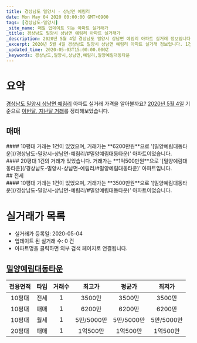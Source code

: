 ```yaml
---
title: 경상남도 밀양시 - 상남면 예림리
date: Mon May 04 2020 00:00:00 GMT+0900
tags: [경상남도-밀양시]
_site_name: 매일 업데이트 되는 아파트 실거래가
_title: 경상남도 밀양시 상남면 예림리 아파트 실거래가
_description: 2020년 5월 4일 경상남도 밀양시 상남면 예림리 아파트 실거래 정보입니다. 1건 아파트 정보가 있습니다.
_excerpt: 2020년 5월 4일 경상남도 밀양시 상남면 예림리 아파트 실거래 정보입니다. 1건 아파트 정보가 있습니다.
_updated_time: 2020-05-03T15:00:00.000Z
_keywords: 경상남도,밀양시,상남면,예림리,밀양예림대동타운
---
```





# 요약
<ins>경상남도 밀양시 상남면 예림리</ins> 아파트 실거래 가격을 알아볼까요? <ins>2020년 5월 4일</ins> 기준으로 <ins>이번달, 지난달 거래</ins>를 정리해보았습니다.

## 매매
<div class="container">
<div class="six columns" markdown="1">
#### 10평대
거래는 1건이 있었으며, 거래가는 **6200만원**으로 '[밀양예림대동타운](/경상남도-밀양시-상남면-예림리/#밀양예림대동타운)' 아파트이었습니다.
</div>
<div class="six columns" markdown="1">
#### 20평대
1건의 거래가 있었습니다. 거래가는 **1억500만원**으로 '[밀양예림대동타운](/경상남도-밀양시-상남면-예림리/#밀양예림대동타운)' 아파트입니다.
</div>
</div>
## 전세
<div class="container">
<div class="twelve columns" markdown="1">
#### 10평대
거래는 1건이 있었으며, 거래가는 **3500만원**으로 '[밀양예림대동타운](/경상남도-밀양시-상남면-예림리/#밀양예림대동타운)' 아파트이었습니다.
</div>
</div>



# 실거래가 목록
- 실거래가 등록일: 2020-05-04
- 업데이트 된 실거래 수: 0 건
- 아파트명을 클릭하면 외부 검색 페이지로 연결됩니다.

## [밀양예림대동타운](#밀양예림대동타운)

|전용면적|타입|거래수|최고가|평균가|최저가|
|:---:|:---:|:---:|:---:|:---:|:---:|
|10평대|<span class="deal-type-2">전세</span>|1|3500만|3500만|3500만|
|10평대|<span class="deal-type-1">매매</span>|1|6200만|6200만|6200만|
|10평대|<span class="deal-type-3">월세</span>|1|5만/5000만|5만/5000만|5만/5000만|
|20평대|<span class="deal-type-1">매매</span>|1|1억500만|1억500만|1억500만|

<br/>



